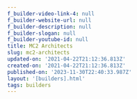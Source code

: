 ```yaml
---
f_builder-video-link-4: null
f_builder-website-url: null
f_builder-description: null
f_builder-slogan: null
f_builder-youtube-id: null
title: MC2 Architects
slug: mc2-architects
updated-on: '2021-04-22T21:12:36.813Z'
created-on: '2021-04-22T21:12:36.813Z'
published-on: '2023-11-30T22:40:33.987Z'
layout: '[builders].html'
tags: builders
---
```



